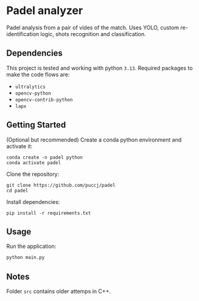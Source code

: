 # Padel analyzer

Padel analysis from a pair of vides of the match. Uses YOLO, custom re-identification logic, shots recognition and classification.

## Dependencies

This project is tested and working with python `3.13`. Required packages to make the code flows are:
- `ultralytics`
- `opencv-python`
- `opencv-contrib-python`
- `lapx`

## Getting Started

(Optional but recommended) Create a conda python environment and activate it:
```
conda create -n padel python
conda activate padel
```

Clone the repository:

```
git clone https://github.com/puccj/padel
cd padel
```

Install dependencies:

```
pip install -r requirements.txt
```

## Usage

Run the application:

```bash
python main.py
```

## Notes

Folder `src` contains older attemps in C++.